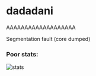 # dadadani
AAAAAAAAAAAAAAAAAAA

Segmentation fault (core dumped)


### Poor stats:
![stats](https://github-readme-stats.vercel.app/api?username=dadadani&show_icons=true&theme=radical)
